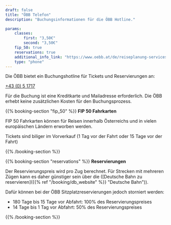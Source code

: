```yaml
---
draft: false
title: "ÖBB Telefon"
description: "Buchungsinformationen für die ÖBB Hotline."

params:
    classes:
        first: "3,50€"
        second: "3,50€"
    fip_50: true
    reservations: true
    additional_info_link: "https://www.oebb.at/de/reiseplanung-services/kundenservice/callcenter"
    type: "phone"
---
```


Die ÖBB bietet ein Buchungshotline für Tickets und Reservierungen an:

[+43 (0) 5 1717](tel:+4351717)

Für die Buchung ist eine Kreditkarte und Mailadresse erforderlich.
Die ÖBB erhebt keine zusätzlichen Kosten für den Buchungsprozess.

{{% booking-section "fip_50" %}}
**FIP 50 Fahrkarten**

FIP 50 Fahrkarten können für Reisen innerhalb Österreichs und in vielen europäischen Ländern erworben werden.

Tickets sind biliger im Vorverkauf (1 Tag vor der Fahrt oder 15 Tage vor der Fahrt)

{{% /booking-section %}}

{{% booking-section "reservations" %}}
**Reservierungen**

Der Reservierungspreis wird pro Zug berechnet. Für Strecken mit mehreren Zügen kann es daher günstiger sein über die ([Deutsche Bahn zu reservieren]({{% ref "/booking/db_website" %}} "Deutsche Bahn")).

Dafür können bei der ÖBB Sitzplatzreservierungen jedoch storniert werden:

- 180 Tage bis 15 Tage vor Abfahrt: 100% des Reservierungspreises
- 14 Tage bis 1 Tag vor Abfahrt: 50% des Reservierungspreises

{{% /booking-section %}}
